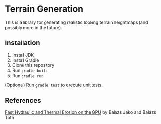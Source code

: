 # Terrain Generation

This is a library for generating realistic looking terrain heightmaps (and possibly more in the future).

## Installation

1. Install JDK
2. Install Gradle
3. Clone this repository
4. Run `gradle build`
5. Run `gradle run`

(Optional) Run `gradle test` to execute unit tests.

## References

[Fast Hydraulic and Thermal Erosion on the GPU](https://old.cescg.org/CESCG-2011/papers/TUBudapest-Jako-Balazs.pdf) by Balazs Jako and Balazs Toth
